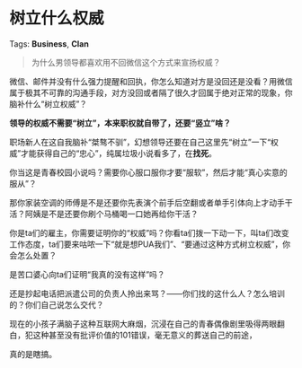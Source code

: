 # 树立什么权威

Tags: **Business**, **Clan**

> 为什么男领导都喜欢用不回微信这个方式来宣扬权威？



微信、邮件并没有什么强力提醒和回执，你怎么知道对方是没回还是没看？用微信属于极其不可靠的沟通手段，对方没回或者隔了很久才回属于绝对正常的现象，你脑补什么“树立权威”？

**领导的权威不需要“树立”，本来职权就自带了，还要“竖立”啥？**

职场新人在这自我脑补“桀骜不驯”，幻想领导还要在自己这里先“树立”一下“权威”才能获得自己的“忠心”，纯属垃圾小说看多了，在**找死**。

你当这是青春校园小说吗？需要你心服口服你才要“服软”，然后才能“真心实意的服从”？

那你家装空调的师傅是不是还要你先表演个前手后空翻或者单手引体向上才动手干活？阿姨是不是还要你刷个马桶喝一口她再给你干活？

你是ta们的雇主，你需要证明你的“权威”吗？你看ta们拨一下动一下，叫ta们改变工作态度，ta们要来咕哝一下“就是想PUA我们”、“要通过这种方式树立权威”，你会怎么处置？

是苦口婆心向ta们证明“我真的没有这样”吗？

还是抄起电话把派遣公司的负责人拎出来骂？——你们找的这什么人？怎么培训的？你们自己说怎么交代？

现在的小孩子满脑子这种互联网大麻烟，沉浸在自己的青春偶像剧里吸得两眼翻白，犯这种甚至没有批评价值的101错误，毫无意义的葬送自己的前途，

真的是瞎搞。



